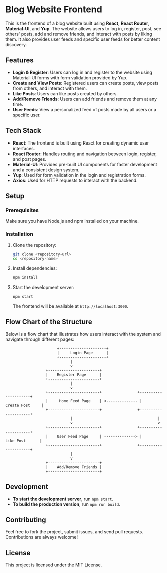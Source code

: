 
# Blog Website Frontend

This is the frontend of a blog website built using **React**, **React Router**, **Material-UI**, and **Yup**. The website allows users to log in, register, post, see others' posts, add and remove friends, and interact with posts by liking them. It also provides user feeds and specific user feeds for better content discovery.

## Features

- **Login & Register**: Users can log in and register to the website using Material-UI forms with form validation provided by Yup.
- **Create and View Posts**: Registered users can create posts, view posts from others, and interact with them.
- **Like Posts**: Users can like posts created by others.
- **Add/Remove Friends**: Users can add friends and remove them at any time.
- **User Feeds**: View a personalized feed of posts made by all users or a specific user.

## Tech Stack

- **React**: The frontend is built using React for creating dynamic user interfaces.
- **React Router**: Handles routing and navigation between login, register, and post pages.
- **Material-UI**: Provides pre-built UI components for faster development and a consistent design system.
- **Yup**: Used for form validation in the login and registration forms.
- **Axios**: Used for HTTP requests to interact with the backend.

## Setup

### Prerequisites
Make sure you have Node.js and npm installed on your machine.

### Installation

1. Clone the repository:
   ```bash
   git clone <repository-url>
   cd <repository-name>
   ```

2. Install dependencies:
   ```bash
   npm install
   ```

3. Start the development server:
   ```bash
   npm start
   ```
   The frontend will be available at `http://localhost:3000`.

## Flow Chart of the Structure

Below is a flow chart that illustrates how users interact with the system and navigate through different pages:

```plaintext
                       +---------------------+
                       |     Login Page      |
                       +---------------------+
                             |
                             v
                  +-----------------------+
                  |    Register Page      |
                  +-----------------------+
                             |
                             v
                  +-----------------------+                +---------------------+
                  |     Home Feed Page    | <-------------- |     Create Post     |
                  +-----------------------+                +---------------------+
                             |                                      |
                             v                                      v
                  +-----------------------+                +---------------------+
                  |    User Feed Page     | --------------> |      Like Post      |
                  +-----------------------+                +---------------------+
                             |
                             v
                  +-----------------------+
                  |    Add/Remove Friends |
                  +-----------------------+
```

## Development

- **To start the development server**, run `npm start`.
- **To build the production version**, run `npm run build`.

## Contributing

Feel free to fork the project, submit issues, and send pull requests. Contributions are always welcome!

## License

This project is licensed under the MIT License.
